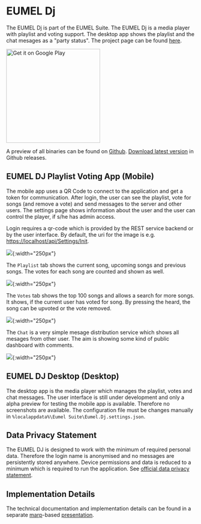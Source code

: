 
# EUMEL Dj

The EUMEL Dj is part of the EUMEL Suite. The EUMEL Dj is a media player with playlist and voting support. The desktop app shows the playlist and the chat mesages as a "party status". The project page can be found [here](https://github.com/EUMEL-Suite/EUMEL.Dj).


<a href='https://play.google.com/store/apps/details?id=de.eumel.dj.mobile&pcampaignid=pcampaignidMKT-Other-global-all-co-prtnr-py-PartBadge-Mar2515-1'><img alt='Get it on Google Play' src='https://play.google.com/intl/en_us/badges/static/images/badges/en_badge_web_generic.png' width='250'/></a>


A preview of all binaries can be found on [Github](https://github.com/EUMEL-Suite/EUMEL.Dj/). [Download latest version](https://github.com/EUMEL-Suite/EUMEL.Dj/releases) in Github releases.




## EUMEL DJ Playlist Voting App (Mobile)

The mobile app uses a QR Code to connect to the application and get a token for communication. After login, the user can see the playlist, vote for songs (and remove a vote) and send messages to the server and other users. The settings page shows information about the user and the user can control the player, if s/he has admin access. 

Login requires a qr-code which is provided by the REST service backend or by the user interface. By default, the uri for the image is e.g. [https://localhost/api/Settings/Init](https://localhost/api/Settings/Init).

![](../Assets/djmobile_login.png?raw=true){:width="250px"}

The `Playlist` tab shows the current song, upcoming songs and previous songs. The votes for each song are counted and shown as well.

![](/Assets/djmobile_playlist.png?raw=true){:width="250px"}

The `Votes` tab shows the top 100 songs and allows a search for more songs. It shows, if the current user has voted for song. By pressing the heard, the song can be upvoted or the vote removed.

![](/Assets/djmobile_votes.png?raw=true){:width="250px"}

The `Chat` is a very simple mesage distribution service which shows all mesages from other user. The aim is showing some kind of public dashboard with comments.

![](/Assets/djmobile_chat.png?raw=true){:width="250px"}

## EUMEL DJ Desktop (Desktop)

The desktop app is the media player which manages the playlist, votes and chat messages. The user interface is still under development and only a alpha preview for testing the mobile app is available. Therefore no screenshots are available. The configuration file must be changes manually in `%localappdata%\Eumel Suite\Eumel.Dj.settings.json`.

## Data Privacy Statement

The EUMEL DJ is designed to work with the minimum of required personal data. Therefore the login name is anonymised and no messages are persistently stored anywhere. Device permissions and data is reduced to a minimum which is required to run the application. See [official data privacy statement](eumel-dj-privacy.md).


## Implementation Details

The technical documentation and implementation details can be found in a separate [marp](https://marpit.marp.app/)-based [presentation](eumel-dj-tech.html).

